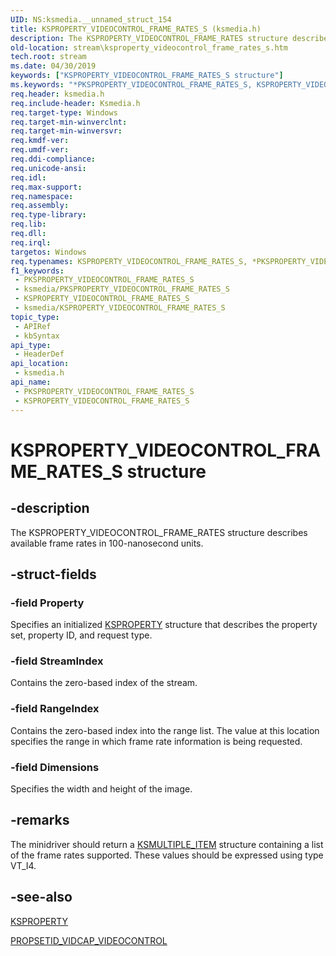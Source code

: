 ```yaml
---
UID: NS:ksmedia.__unnamed_struct_154
title: KSPROPERTY_VIDEOCONTROL_FRAME_RATES_S (ksmedia.h)
description: The KSPROPERTY_VIDEOCONTROL_FRAME_RATES structure describes available frame rates in 100-nanosecond units.
old-location: stream\ksproperty_videocontrol_frame_rates_s.htm
tech.root: stream
ms.date: 04/30/2019
keywords: ["KSPROPERTY_VIDEOCONTROL_FRAME_RATES_S structure"]
ms.keywords: "*PKSPROPERTY_VIDEOCONTROL_FRAME_RATES_S, KSPROPERTY_VIDEOCONTROL_FRAME_RATES_S, KSPROPERTY_VIDEOCONTROL_FRAME_RATES_S structure [Streaming Media Devices], PKSPROPERTY_VIDEOCONTROL_FRAME_RATES_S, PKSPROPERTY_VIDEOCONTROL_FRAME_RATES_S structure pointer [Streaming Media Devices], ksmedia/KSPROPERTY_VIDEOCONTROL_FRAME_RATES_S, ksmedia/PKSPROPERTY_VIDEOCONTROL_FRAME_RATES_S, stream.ksproperty_videocontrol_frame_rates_s, vidcapstruct_6f4d2262-8995-4b48-9029-595a7e7c1e15.xml"
req.header: ksmedia.h
req.include-header: Ksmedia.h
req.target-type: Windows
req.target-min-winverclnt: 
req.target-min-winversvr: 
req.kmdf-ver: 
req.umdf-ver: 
req.ddi-compliance: 
req.unicode-ansi: 
req.idl: 
req.max-support: 
req.namespace: 
req.assembly: 
req.type-library: 
req.lib: 
req.dll: 
req.irql: 
targetos: Windows
req.typenames: KSPROPERTY_VIDEOCONTROL_FRAME_RATES_S, *PKSPROPERTY_VIDEOCONTROL_FRAME_RATES_S
f1_keywords:
 - PKSPROPERTY_VIDEOCONTROL_FRAME_RATES_S
 - ksmedia/PKSPROPERTY_VIDEOCONTROL_FRAME_RATES_S
 - KSPROPERTY_VIDEOCONTROL_FRAME_RATES_S
 - ksmedia/KSPROPERTY_VIDEOCONTROL_FRAME_RATES_S
topic_type:
 - APIRef
 - kbSyntax
api_type:
 - HeaderDef
api_location:
 - ksmedia.h
api_name:
 - PKSPROPERTY_VIDEOCONTROL_FRAME_RATES_S
 - KSPROPERTY_VIDEOCONTROL_FRAME_RATES_S
---
```


# KSPROPERTY_VIDEOCONTROL_FRAME_RATES_S structure


## -description

The KSPROPERTY_VIDEOCONTROL_FRAME_RATES structure describes available frame rates in 100-nanosecond units.

## -struct-fields

### -field Property

Specifies an initialized <a href="/previous-versions/ff564262(v=vs.85)">KSPROPERTY</a> structure that describes the property set, property ID, and request type.

### -field StreamIndex

Contains the zero-based index of the stream.

### -field RangeIndex

Contains the zero-based index into the range list. The value at this location specifies the range in which frame rate information is being requested.

### -field Dimensions

Specifies the width and height of the image.

## -remarks

The minidriver should return a <a href="/windows-hardware/drivers/ddi/ks/ns-ks-ksmultiple_item">KSMULTIPLE_ITEM</a> structure containing a list of the frame rates supported. These values should be expressed using type VT_I4.

## -see-also

<a href="/previous-versions/ff564262(v=vs.85)">KSPROPERTY</a>



<a href="/windows-hardware/drivers/stream/propsetid-vidcap-videocontrol">PROPSETID_VIDCAP_VIDEOCONTROL</a>

